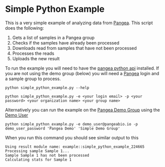 # Simple Python Example

This is a very simple example of analyzing data from [Pangea](https://pangeabio.io). This script does the following:

1. Gets a list of samples in a Pangea group
2. Checks if the samples have already been processed
3. Downloads read from samples that have not been processed
4. Processes the reads
5. Uploads the new result

To run the example you will need to have the [pangea python api](https://github.com/LongTailBio/pangea-django/tree/master/api-client) installed. If you are not using the demo group (below) you will need a [Pangea](https://pangeabio.io) login and a sample group to process.

```
python simple_python_example.py --help
```

```
python simple_python_example.py -e <your login email> -p <your password> <your organization name> <your group name>
```

Alternatively you can run the example on the [Pangea Demo Group](https://pangeabio.io/sample-groups/6c0f8eea-b183-47af-84df-99ab33d4292b) using the [Demo User](https://pangeabio.io/users/7fb84c58-933a-49e5-92ca-b25fa3360ff6)

```
python simple_python_example.py -e demo_user@pangeabio.io -p demo_user_password 'Pangea Demo' 'Simple Demo Group'
```

When you run this command you should see similar output to this
```
Using result module name: example::simple_python_example_224665
Processing sample Sample 1...
Sample Sample 1 has not been processed
Calculating stats for Sample 1
```
